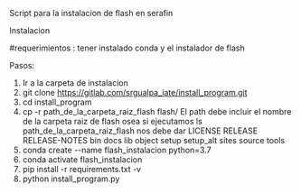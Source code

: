  Script para la instalacion de flash en serafin

 Instalacion

#requerimientos : tener instalado conda y el instalador de flash

Pasos:
1) Ir a la carpeta de instalacion
1) git clone https://gitlab.com/srgualpa_iate/install_program.git
2) cd install_program
3) cp -r path_de_la_carpeta_raiz_flash flash/
   El path debe incluir el nombre de la carpeta raiz de flash
   osea si ejecutamos 
   ls path_de_la_carpeta_raiz_flash
   nos debe dar 
   LICENSE  RELEASE  RELEASE-NOTES  bin  docs  lib  object  setup  setup_alt  sites  source  tools 
4) conda create --name flash_instalacion python=3.7
5) conda activate flash_instalacion
6) pip install -r requirements.txt -v
7) python install_program.py